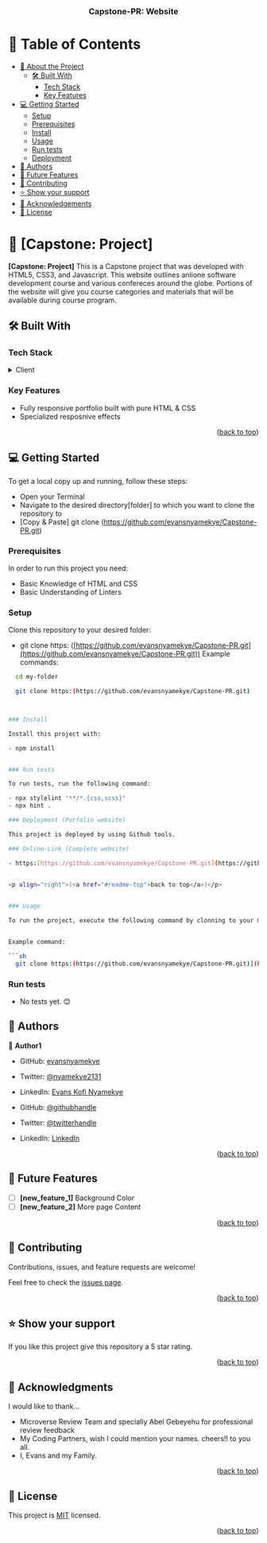 
<a name="readme-top"></a>

<div align="center">
  <br/>

  <h3><b>Capstone-PR: Website</b></h3>

</div>

# 📗 Table of Contents

- [📖 About the Project](#about-project)
  - [🛠 Built With](#built-with)
    - [Tech Stack](#tech-stack)
    - [Key Features](#key-features)
- [💻 Getting Started](#getting-started)
  - [Setup](#setup)
  - [Prerequisites](#prerequisites)
  - [Install](#install)
  - [Usage](#usage)
  - [Run tests](#run-tests)
  - [Deployment](#deployment)
- [👥 Authors](#authors)
- [🔭 Future Features](#future-features)
- [🤝 Contributing](#contributing)
- [⭐️ Show your support](#support)
- [🙏 Acknowledgements](#acknowledgements)
- [📝 License](#license)

# 📖 [Capstone: Project] <a name="about-project"></a>

**[Capstone: Project]** This is a Capstone project that was developed with HTML5, CSS3, and Javascript. This website outlines anlione software development course and various confereces around the globe. Portions of the website will give you course categories and materials that will be available during course program. 

## 🛠 Built With <a name="built-with"></a>

### Tech Stack <a name="tech-stack"></a>

<details>
  <summary>Client</summary>
  <ul>
    <li><a href="#">HTML5</a></li>
     <li><a href="#">CSS3</a></li>
      <li><a href="#">Javascript</a></li>
  </ul>
</details>

<!-- Features -->

### Key Features <a name="key-features"></a>
- Fully responsive portfolio built with pure HTML & CSS
- Specialized resposnive effects 

<p align="right">(<a href="#readme-top">back to top</a>)</p>

## 💻 Getting Started <a name="getting-started"></a>


To get a local copy up and running, follow these steps:
- Open your Terminal
- Navigate to the desired directory[folder] to which you want to clone the repository to
- [Copy & Paste] git clone (https://github.com/evansnyamekye/Capstone-PR.git)

### Prerequisites

In order to run this project you need:

- Basic Knowledge of HTML and CSS
- Basic Understanding of Linters

### Setup

Clone this repository to your desired folder:

- git clone  https: ([https://github.com/evansnyamekye/Capstone-PR.git](https://github.com/evansnyamekye/Capstone-PR.git))
Example commands:

```sh
  cd my-folder

  git clone https:(https://github.com/evansnyamekye/Capstone-PR.git)



### Install

Install this project with:

- npm install


### Run tests

To run tests, run the following command:

- npx stylelint "**/*.{css,scss}"
- npx hint .

### Deployment (Porfolio website)

This project is deployed by using Github tools. 

### Online-Link (Complete website)

- https:[https://github.com/evansnyamekye/Capstone-PR.git](https://github.com/evansnyamekye)


<p align="right">(<a href="#readme-top">back to top</a>)</p>

 
### Usage

To run the project, execute the following command by clonning to your machine:


Example command:

```sh
  git clone https:(https://github.com/evansnyamekye/Capstone-PR.git)](https://github.com/evansnyamekye/Capstone-PR.git)
```


### Run tests

- No tests yet. 😊

<!-- AUTHORS -->

## 👥 Authors <a name="authors"></a>


👤 **Author1**

- GitHub: [evansnyamekye](https://github.com/evansnyamekye)
- Twitter: [@nyamekye2131](https://twitter.com/nyamekye2131)
- LinkedIn: [Evans Kofi Nyamekye](https://www.linkedin.com/in/evans-kofi-nyamekye-1980a4117/)

- GitHub: [@githubhandle](https://github.com/RicardoEgas)
- Twitter: [@twitterhandle](https://twitter.com/RjEgas)
- LinkedIn: [LinkedIn](https://www.linkedin.com/in/ricardo-egas-952125136)


<p align="right">(<a href="#readme-top">back to top</a>)</p>


## 🔭 Future Features <a name="future-features"></a>


- [ ] **[new_feature_1]** Background Color
- [ ] **[new_feature_2]** More page Content

<p align="right">(<a href="#readme-top">back to top</a>)</p>

<!-- CONTRIBUTING -->

## 🤝 Contributing <a name="contributing"></a>

Contributions, issues, and feature requests are welcome!

Feel free to check the [issues page](../../issues/).

<p align="right">(<a href="#readme-top">back to top</a>)</p>

<!-- SUPPORT -->

## ⭐️ Show your support <a name="support"></a>

If you like this project give this repository a 5 star rating.

<p align="right">(<a href="#readme-top">back to top</a>)</p>

<!-- ACKNOWLEDGEMENTS -->

## 🙏 Acknowledgments <a name="acknowledgements"></a>


I would like to thank...
- Microverse Review Team and specially Abel Gebeyehu for professional review feedback
- My Coding Partners, wish I could mention your names. cheers!! to you all. 
- I, Evans and my Family.

<p align="right">(<a href="#readme-top">back to top</a>)</p>


## 📝 License <a name="license"></a>

This project is [MIT](./LICENSE) licensed.


<p align="right">(<a href="#readme-top">back to top</a>)</p>
